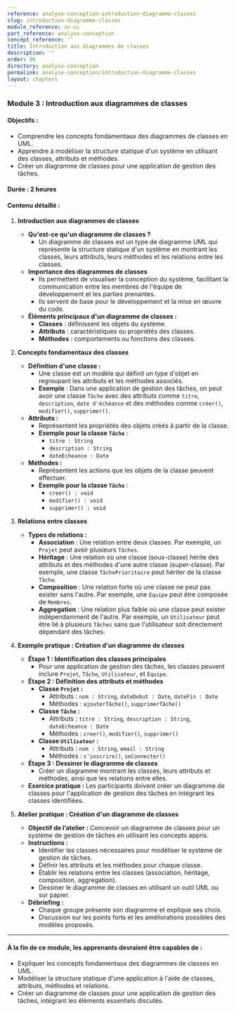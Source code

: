 ```yaml
---
reference: analyse-conception-introduction-diagramme-classes
slug: introduction-diagramme-classes
module_reference: ux-ui
part_reference: analyse-conception
concept_reference: ''
title: Introduction aux diagrammes de classes
description: ''
order: 96
directory: analyse-conception
permalink: analyse-conception/introduction-diagramme-classes
layout: chapters
---
```

### **Module 3 : Introduction aux diagrammes de classes**

#### **Objectifs :**
- Comprendre les concepts fondamentaux des diagrammes de classes en UML.
- Apprendre à modéliser la structure statique d'un système en utilisant des classes, attributs et méthodes.
- Créer un diagramme de classes pour une application de gestion des tâches.

#### **Durée :** 2 heures

#### **Contenu détaillé :**

1. **Introduction aux diagrammes de classes**
   - **Qu'est-ce qu'un diagramme de classes ?**
     - Un diagramme de classes est un type de diagramme UML qui représente la structure statique d'un système en montrant les classes, leurs attributs, leurs méthodes et les relations entre les classes.
   - **Importance des diagrammes de classes**
     - Ils permettent de visualiser la conception du système, facilitant la communication entre les membres de l'équipe de développement et les parties prenantes.
     - Ils servent de base pour le développement et la mise en œuvre du code.
   - **Éléments principaux d'un diagramme de classes :**
     - **Classes** : définissent les objets du système.
     - **Attributs** : caractéristiques ou propriétés des classes.
     - **Méthodes** : comportements ou fonctions des classes.

2. **Concepts fondamentaux des classes**
   - **Définition d'une classe :**
     - Une classe est un modèle qui définit un type d'objet en regroupant les attributs et les méthodes associés.
     - **Exemple** : Dans une application de gestion des tâches, on peut avoir une classe `Tâche` avec des attributs comme `titre`, `description`, `date d'échéance` et des méthodes comme `créer()`, `modifier()`, `supprimer()`.
   - **Attributs :**
     - Représentent les propriétés des objets créés à partir de la classe.
     - **Exemple pour la classe `Tâche`** :
       - `titre : String`
       - `description : String`
       - `dateEcheance : Date`
   - **Méthodes :**
     - Représentent les actions que les objets de la classe peuvent effectuer.
     - **Exemple pour la classe `Tâche`** :
       - `creer() : void`
       - `modifier() : void`
       - `supprimer() : void`

3. **Relations entre classes**
   - **Types de relations :**
     - **Association** : Une relation entre deux classes. Par exemple, un `Projet` peut avoir plusieurs `Tâches`.
     - **Héritage** : Une relation où une classe (sous-classe) hérite des attributs et des méthodes d'une autre classe (super-classe). Par exemple, une classe `TâchePrioritaire` peut hériter de la classe `Tâche`.
     - **Composition** : Une relation forte où une classe ne peut pas exister sans l'autre. Par exemple, une `Équipe` peut être composée de `Membres`.
     - **Aggregation** : Une relation plus faible où une classe peut exister indépendamment de l'autre. Par exemple, un `Utilisateur` peut être lié à plusieurs `Tâches` sans que l'utilisateur soit directement dépendant des tâches.

4. **Exemple pratique : Création d'un diagramme de classes**
   - **Étape 1 : Identification des classes principales**
     - Pour une application de gestion des tâches, les classes peuvent inclure `Projet`, `Tâche`, `Utilisateur`, et `Équipe`.
   - **Étape 2 : Définition des attributs et méthodes**
     - **Classe `Projet` :**
       - Attributs : `nom : String`, `dateDebut : Date`, `dateFin : Date`
       - Méthodes : `ajouterTâche()`, `supprimerTâche()`
     - **Classe `Tâche` :**
       - Attributs : `titre : String`, `description : String`, `dateEcheance : Date`
       - Méthodes : `creer()`, `modifier()`, `supprimer()`
     - **Classe `Utilisateur` :**
       - Attributs : `nom : String`, `email : String`
       - Méthodes : `s'inscrire()`, `seConnecter()`
   - **Étape 3 : Dessiner le diagramme de classes**
     - Créer un diagramme montrant les classes, leurs attributs et méthodes, ainsi que les relations entre elles.
   - **Exercice pratique :** Les participants doivent créer un diagramme de classes pour l'application de gestion des tâches en intégrant les classes identifiées.

5. **Atelier pratique : Création d'un diagramme de classes**
   - **Objectif de l’atelier :** Concevoir un diagramme de classes pour un système de gestion de tâches en utilisant les concepts appris.
   - **Instructions :**
     - Identifier les classes nécessaires pour modéliser le système de gestion de tâches.
     - Définir les attributs et les méthodes pour chaque classe.
     - Établir les relations entre les classes (association, héritage, composition, aggregation).
     - Dessiner le diagramme de classes en utilisant un outil UML ou sur papier.
   - **Débriefing :**
     - Chaque groupe présente son diagramme et explique ses choix.
     - Discussion sur les points forts et les améliorations possibles des modèles proposés.

---

#### **À la fin de ce module, les apprenants devraient être capables de :**
- Expliquer les concepts fondamentaux des diagrammes de classes en UML.
- Modéliser la structure statique d'une application à l'aide de classes, attributs, méthodes et relations.
- Créer un diagramme de classes pour une application de gestion des tâches, intégrant les éléments essentiels discutés.